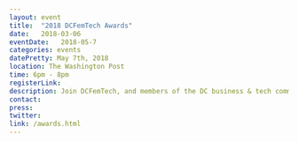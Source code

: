 ```yaml
---
layout: event
title:  "2018 DCFemTech Awards"
date:   2018-03-06
eventDate:   2018-05-7
categories: events
datePretty: May 7th, 2018
location: The Washington Post
time: 6pm - 8pm
registerLink:
description: Join DCFemTech, and members of the DC business & tech communities as we celebrate Powerful Women Programmers, Designers and Data Scientists at The 2017 DCFemTech Awards Reception.
contact:
press:
twitter:
link: /awards.html
---
```

